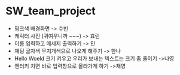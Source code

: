 # SW_team_project

- 핑크색 배경화면 -> 수빈
- 캐릭터 사진 (귀여우니까 ~~~) -> 효린
- 이름 입력하고 메세지 출력하기 -> 민
- 채팅 글자색 무지개색으로 나오게 해주기 -> 한나
- Hello Woeld 크기 키우고 우리가 보내는 텍스트는 크기 좀 줄이기 ->나영
- 엔터키 치면 바로 입력창으로 올라가게 하기 ->채영
